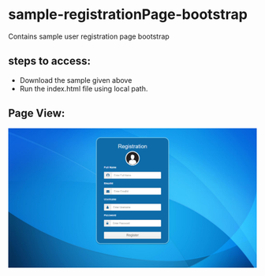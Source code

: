 # sample-registrationPage-bootstrap
Contains sample user registration page bootstrap

## steps to access:
- Download the sample given above
- Run the index.html file using local path.

## Page View:

![Alt text](images/final_view.png?raw=true,"View")

